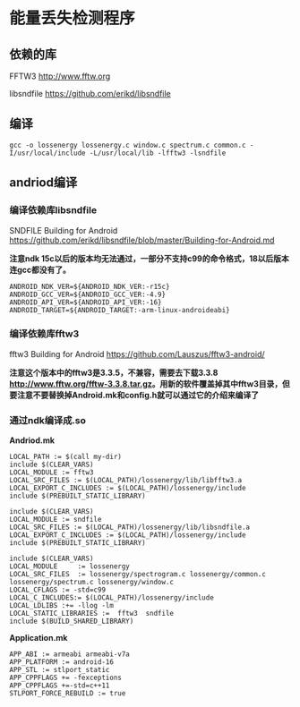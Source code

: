 # 能量丢失检测程序 #
## 依赖的库 ##
FFTW3 <http://www.fftw.org>

libsndfile <https://github.com/erikd/libsndfile>

## 编译 ##
	gcc -o lossenergy lossenergy.c window.c spectrum.c common.c -I/usr/local/include -L/usr/local/lib -lfftw3 -lsndfile 
	
## andriod编译 ##
### 编译依赖库libsndfile ###
SNDFILE Building for Android <https://github.com/erikd/libsndfile/blob/master/Building-for-Android.md>

**注意ndk 15c以后的版本均无法通过，一部分不支持c99的命令格式，18以后版本连gcc都没有了。**

```
ANDROID_NDK_VER=${ANDROID_NDK_VER:-r15c}
ANDROID_GCC_VER=${ANDROID_GCC_VER:-4.9}
ANDROID_API_VER=${ANDROID_API_VER:-16}
ANDROID_TARGET=${ANDROID_TARGET:-arm-linux-androideabi}
```
### 编译依赖库fftw3 ###
fftw3 Building for Android <https://github.com/Lauszus/fftw3-android/>

**注意这个版本中的fftw3是3.3.5，不兼容，需要去下载3.3.8 <http://www.fftw.org/fftw-3.3.8.tar.gz>。用新的软件覆盖掉其中fftw3目录，但要注意不要替换掉Android.mk和config.h就可以通过它的介绍来编译了**

### 通过ndk编译成.so ###
**Andriod.mk**

```
LOCAL_PATH := $(call my-dir)
include $(CLEAR_VARS)
LOCAL_MODULE := fftw3
LOCAL_SRC_FILES := $(LOCAL_PATH)/lossenergy/lib/libfftw3.a 
LOCAL_EXPORT_C_INCLUDES := $(LOCAL_PATH)/lossenergy/include
include $(PREBUILT_STATIC_LIBRARY)

include $(CLEAR_VARS)
LOCAL_MODULE := sndfile
LOCAL_SRC_FILES := $(LOCAL_PATH)/lossenergy/lib/libsndfile.a
LOCAL_EXPORT_C_INCLUDES := $(LOCAL_PATH)/lossenergy/include
include $(PREBUILT_STATIC_LIBRARY)

include $(CLEAR_VARS)
LOCAL_MODULE     := lossenergy
LOCAL_SRC_FILES  := lossenergy/spectrogram.c lossenergy/common.c lossenergy/spectrum.c lossenergy/window.c
LOCAL_CFLAGS := -std=c99
LOCAL_C_INCLUDES:= $(LOCAL_PATH)/lossenergy/include
LOCAL_LDLIBS :+= -llog -lm
LOCAL_STATIC_LIBRARIES :=  fftw3  sndfile 
include $(BUILD_SHARED_LIBRARY)

```


**Application.mk**

```
APP_ABI := armeabi armeabi-v7a
APP_PLATFORM := android-16
APP_STL := stlport_static
APP_CPPFLAGS += -fexceptions
APP_CPPFLAGS +=-std=c++11
STLPORT_FORCE_REBUILD := true
```